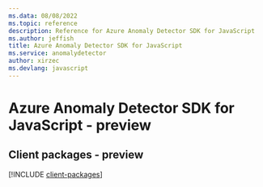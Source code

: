 ```yaml
---
ms.data: 08/08/2022
ms.topic: reference
description: Reference for Azure Anomaly Detector SDK for JavaScript
ms.author: jeffish
title: Azure Anomaly Detector SDK for JavaScript
ms.service: anomalydetector
author: xirzec
ms.devlang: javascript
---
```

# Azure Anomaly Detector SDK for JavaScript - preview

## Client packages - preview
[!INCLUDE [client-packages](anomaly-detector-client-index.md)]